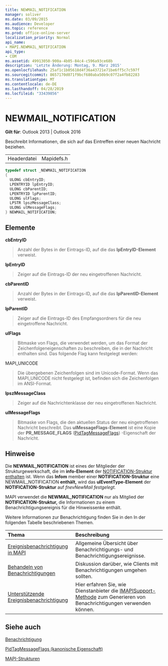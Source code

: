 ```yaml
---
title: NEWMAIL_NOTIFICATION
manager: soliver
ms.date: 03/09/2015
ms.audience: Developer
ms.topic: reference
ms.prod: office-online-server
localization_priority: Normal
api_name:
- MAPI.NEWMAIL_NOTIFICATION
api_type:
- COM
ms.assetid: 49913050-900a-4b05-84c4-c596a93ce68b
description: 'Letzte Änderung: Montag, 9. März 2015'
ms.openlocfilehash: 25af1c1b05618d4f36a43721e71be6ff5c7c597f
ms.sourcegitcommit: 8657170d071f9bcf680aba50b9c07f2a4fb82283
ms.translationtype: MT
ms.contentlocale: de-DE
ms.lasthandoff: 04/28/2019
ms.locfileid: "33439856"
---
```

# <a name="newmail_notification"></a>NEWMAIL_NOTIFICATION

  
  
**Gilt für**: Outlook 2013 | Outlook 2016 
  
Beschreibt Informationen, die sich auf das Eintreffen einer neuen Nachricht beziehen. 
  
|||
|:-----|:-----|
|Headerdatei  <br/> |Mapidefs.h  <br/> |
   
```cpp
typedef struct _NEWMAIL_NOTIFICATION
{
  ULONG cbEntryID;
  LPENTRYID lpEntryID;
  ULONG cbParentID;
  LPENTRYID lpParentID;
  ULONG ulFlags;
  LPSTR lpszMessageClass;
  ULONG ulMessageFlags;
} NEWMAIL_NOTIFICATION;

```

## <a name="members"></a>Elemente

 **cbEntryID**
  
> Anzahl der Bytes in der Eintrags-ID, auf die das **lpEntryID-Element** verweist. 
    
 **lpEntryID**
  
> Zeiger auf die Eintrags-ID der neu eingetroffenen Nachricht.
    
 **cbParentID**
  
> Anzahl der Bytes in der Eintrags-ID, auf die das **lpParentID-Element** verweist. 
    
 **lpParentID**
  
> Zeiger auf die Eintrags-ID des Empfangsordners für die neu eingetroffene Nachricht.
    
 **ulFlags**
  
> Bitmaske von Flags, die verwendet werden, um das Format der Zeichenfolgeneigenschaften zu beschreiben, die in der Nachricht enthalten sind. Das folgende Flag kann festgelegt werden:
    
MAPI_UNICODE 
  
> Die übergebenen Zeichenfolgen sind im Unicode-Format. Wenn das MAPI_UNICODE nicht festgelegt ist, befinden sich die Zeichenfolgen im ANSI-Format.
    
 **lpszMessageClass**
  
> Zeiger auf die Nachrichtenklasse der neu eingetroffenen Nachricht. 
    
 **ulMessageFlags**
  
> Bitmaske von Flags, die den aktuellen Status der neu eingetroffenen Nachricht beschreibt. Das **ulMessageFlags-Element** ist eine Kopie der **PR_MESSAGE_FLAGS** ([PidTagMessageFlags](pidtagmessageflags-canonical-property.md)) -Eigenschaft der Nachricht.
    
## <a name="remarks"></a>Hinweise

Die **NEWMAIL_NOTIFICATION** ist eines der Mitglieder der Strukturgewerkschaft, die im **info-Element** der [NOTIFICATION-Struktur enthalten](notification.md) ist. Wenn das **Infom** member einer **NOTIFICATION-Struktur** eine NEWMAIL_NOTIFICATION **enthält,** wird das **ulEventType-Element** der **NOTIFICATION-Struktur** auf  _fnevNewMail festgelegt._
  
MAPI verwendet die **NEWMAIL_NOTIFICATION** nur als Mitglied der **NOTIFICATION-Struktur,** die Informationen zu einem Benachrichtigungsereignis für die Hinweissenke enthält. 
  
Weitere Informationen zur Benachrichtigung finden Sie in den In der folgenden Tabelle beschriebenen Themen.
  
|**Thema**|**Beschreibung**|
|:-----|:-----|
|[Ereignisbenachrichtigung in MAPI](event-notification-in-mapi.md) <br/> |Allgemeine Übersicht über Benachrichtigungs- und Benachrichtigungsereignisse.  <br/> |
|[Behandeln von Benachrichtigungen](handling-notifications.md) <br/> |Diskussion darüber, wie Clients mit Benachrichtigungen umgehen sollten.  <br/> |
|[Unterstützende Ereignisbenachrichtigung](supporting-event-notification.md) <br/> |Hier erfahren Sie, wie Dienstanbieter die [IMAPISupport-Methode](imapisupportiunknown.md) zum Generieren von Benachrichtigungen verwenden können.  <br/> |
   
## <a name="see-also"></a>Siehe auch



[Benachrichtigung](notification.md)
  
[PidTagMessageFlags (kanonische Eigenschaft)](pidtagmessageflags-canonical-property.md)


[MAPI-Strukturen](mapi-structures.md)

